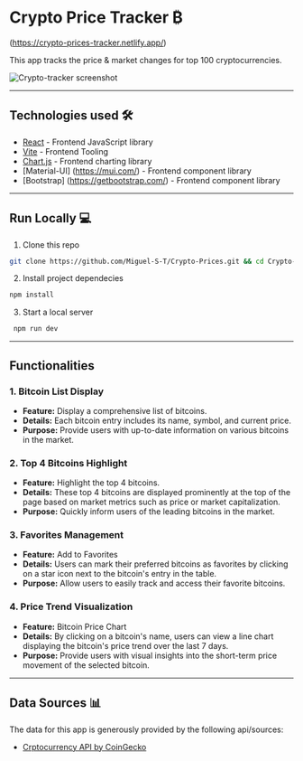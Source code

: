 # Crypto Price Tracker ₿

(https://crypto-prices-tracker.netlify.app/)

This app tracks the price & market changes for top 100 cryptocurrencies.

![Crypto-tracker screenshot](https://github.com/Miguel-S-T/Crypto-Prices/assets/70488920/a5745800-37ca-44bc-a160-40f0f309a672)

---

## Technologies used 🛠️

- [React](https://es.reactjs.org/) - Frontend JavaScript library
- [Vite](https://vitejs.dev/) - Frontend Tooling
- [Chart.js](https://www.chartjs.org/) - Frontend charting library
- [Material-UI] (https://mui.com/) - Frontend component library
- [Bootstrap] (https://getbootstrap.com/) - Frontend component library

---

## Run Locally 💻

1. Clone this repo

```bash
git clone https://github.com/Miguel-S-T/Crypto-Prices.git && cd Crypto-Prices
```

2. Install project dependecies

```bash
npm install
```

3. Start a local server

```bash
 npm run dev
```

---

## Functionalities

### 1. Bitcoin List Display

- **Feature:** Display a comprehensive list of bitcoins.
- **Details:** Each bitcoin entry includes its name, symbol, and current price.
- **Purpose:** Provide users with up-to-date information on various bitcoins in the market.

### 2. Top 4 Bitcoins Highlight

- **Feature:** Highlight the top 4 bitcoins.
- **Details:** These top 4 bitcoins are displayed prominently at the top of the page based on market metrics such as price or market capitalization.
- **Purpose:** Quickly inform users of the leading bitcoins in the market.

### 3. Favorites Management

- **Feature:** Add to Favorites
- **Details:** Users can mark their preferred bitcoins as favorites by clicking on a star icon next to the bitcoin's entry in the table.
- **Purpose:** Allow users to easily track and access their favorite bitcoins.

### 4. Price Trend Visualization

- **Feature:** Bitcoin Price Chart
- **Details:** By clicking on a bitcoin's name, users can view a line chart displaying the bitcoin's price trend over the last 7 days.
- **Purpose:** Provide users with visual insights into the short-term price movement of the selected bitcoin.

---

## Data Sources 📊

The data for this app is generously provided by the following api/sources:

- [Crptocurrency API by CoinGecko](https://www.coingecko.com/en/api)
